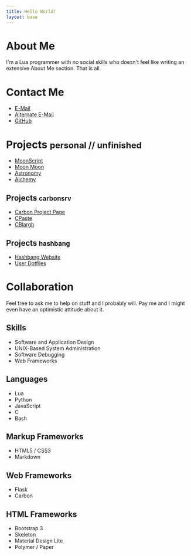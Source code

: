 ```yaml
---
title: Hello World!
layout: base
---
```


# About Me

I'm a Lua programmer with no social skills who doesn't feel like writing an
extensive About Me section. That is all.

# Contact Me

* [E-Mail](mailto:charles@hashbang.sh)
* [Alternate E-Mail](mailto:charlesh2016@usd402.com)
* [GitHub](https://github.com/ChickenNuggers)

# Projects <small>personal // unfinished</small>

 * [MoonScript](https://github.com/ChickenNuggers/moonscript)
 * [Moon Moon](https://github.com/ChickenNuggers/Moon-Moon)
 * [Astronomy](https://github.com/ChickenNuggers/Astronomy)
 * [Alchemy](https://github.com/ChickenNuggers/Alchemy)

## Projects <small>carbonsrv</small>

 * [Carbon Project Page](https://github.com/carbonsrv)
 * [CPaste](https://github.com/carbonsrv/cpaste)
 * [CBlargh](https://github.com/carbonsrv/cblargh)

## Projects <small>hashbang</small>

 * [Hashbang Website](https://hashbang.sh)
 * [User Dotfiles](https://github.com/hashbang/dotfiles)

# Collaboration

Feel free to ask me to help on stuff and I probably will. Pay me and I might
even have an optimistic attitude about it.

## Skills

 * Software and Application Design
 * UNIX-Based System Administration
 * Software Debugging
 * Web Frameworks

## Languages

 * Lua
 * Python
 * JavaScript
 * C
 * Bash

## Markup Frameworks

 * HTML5 / CSS3
 * Markdown

## Web Frameworks

 * Flask
 * Carbon

## HTML Frameworks

 * Bootstrap 3
 * Skeleton
 * Material Design Lite
 * Polymer / Paper
